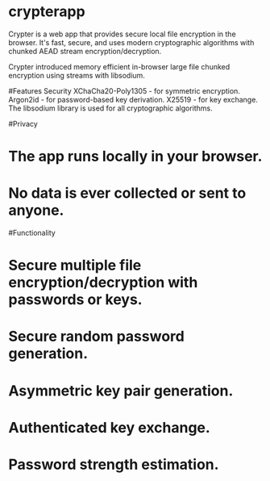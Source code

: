 ﻿# crypterapp
Crypter is a web app that provides secure local file encryption in the browser. It's fast, secure, and uses modern cryptographic algorithms with chunked AEAD stream encryption/decryption.

Crypter introduced memory efficient in-browser large file chunked encryption using streams with libsodium.

#Features
    Security
        XChaCha20-Poly1305 - for symmetric encryption.
        Argon2id - for password-based key derivation.
        X25519 - for key exchange.
        The libsodium library is used for all cryptographic algorithms.

#Privacy
#    The app runs locally in your browser.
#    No data is ever collected or sent to anyone.​
#Functionality
#    Secure multiple file encryption/decryption with passwords or keys.
#    Secure random password generation.
#    Asymmetric key pair generation.
#    Authenticated key exchange.
#    Password strength estimation.
